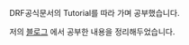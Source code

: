 DRF공식문서의 Tutorial를 따라 가며 공부했습니다.

저의 [블로그](https://velog.io/@bcj0114/Django-REST-frameworkDRF-Tutorial) 에서 공부한 내용을 정리해두었습니다.
